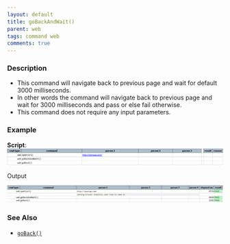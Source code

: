```yaml
---
layout: default
title: goBackAndWait()
parent: web
tags: command web
comments: true
---
```


### Description

- This command will navigate back to previous page and wait for default 3000 milliseconds.
- In other words the command will navigate back to previous page and wait for 3000 milliseconds and pass or else fail otherwise.
- This command does not require any input parameters.  
      
    

### Example

**Script**:<br/>
![](image/goBackAndWait_01.png)

Output

![](image/goBackAndWait_02.png)

### See Also

- [`goBack()`](goBack())

